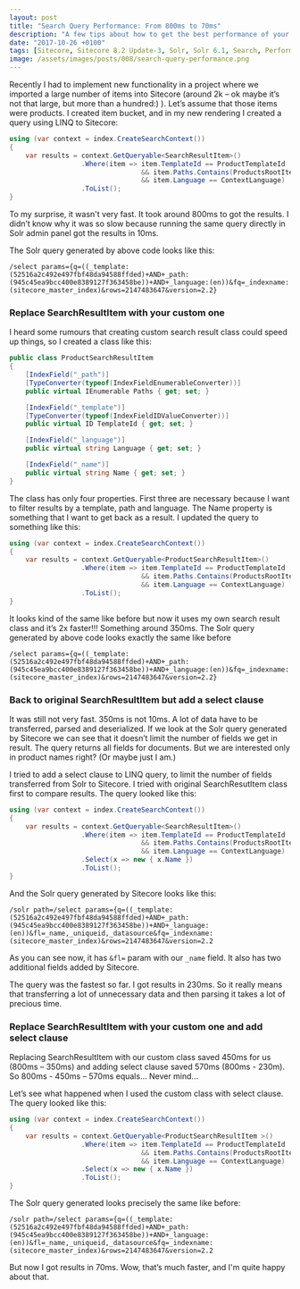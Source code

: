 ```yaml
---
layout: post
title: "Search Query Performance: From 800ms to 70ms"
description: "A few tips about how to get the best performance of your search query."
date: "2017-10-26 +0100"
tags: [Sitecore, Sitecore 8.2 Update-3, Solr, Solr 6.1, Search, Performance]
image: /assets/images/posts/008/search-query-performance.png
---
```

Recently I had to implement new functionality in a project where we imported a large number of items into Sitecore (around 2k – ok maybe it’s not that large, but more than a hundred:) ). Let’s assume that those items were products. I created item bucket, and in my new rendering I created a query using LINQ to Sitecore:

``` csharp
using (var context = index.CreateSearchContext())
{
    var results = context.GetQueryable<SearchResultItem>()
                  .Where(item => item.TemplateId == ProductTemplateId
                                 && item.Paths.Contains(ProductsRootItemId)
                                 && item.Language == ContextLanguage)
                  .ToList();
}
```

To my surprise, it wasn't very fast. It took around 800ms to got the results. I didn’t know why it was so slow because running the same query directly in Solr admin panel got the results in 10ms.

The Solr query generated by above code looks like this:

```
/select params={q=((_template:(52516a2c492e497fbf48da94588ffded)+AND+_path:(945c45ea9bcc400e8389127f363458be))+AND+_language:(en))&fq=_indexname:(sitecore_master_index)&rows=2147483647&version=2.2}
```

### Replace SearchResultItem with your custom one

I heard some rumours that creating custom search result class could speed up things, so I created a class like this:

``` csharp
public class ProductSearchResultItem
{
    [IndexField("_path")]
    [TypeConverter(typeof(IndexFieldEnumerableConverter))]
    public virtual IEnumerable Paths { get; set; }

    [IndexField("_template")]
    [TypeConverter(typeof(IndexFieldIDValueConverter))]
    public virtual ID TemplateId { get; set; }

    [IndexField("_language")]
    public virtual string Language { get; set; }

    [IndexField("_name")]
    public virtual string Name { get; set; }
}
```

The class has only four properties. First three are necessary because I want to filter results by a template, path and language. The Name property is something that I want to get back as a result. I updated the query to something like this:

``` cs
using (var context = index.CreateSearchContext())
{
    var results = context.GetQueryable<ProductSearchResultItem>()
                  .Where(item => item.TemplateId == ProductTemplateId
                                 && item.Paths.Contains(ProductsRootItemId)
                                 && item.Language == ContextLanguage)
                  .ToList();
}
```

It looks kind of the same like before but now it uses my own search result class and it’s 2x faster!!! Something around 350ms. The Solr query generated by above code looks exactly the same like before

```
/select params={q=((_template:(52516a2c492e497fbf48da94588ffded)+AND+_path:(945c45ea9bcc400e8389127f363458be))+AND+_language:(en))&fq=_indexname:(sitecore_master_index)&rows=2147483647&version=2.2}
```

### Back to original SearchResultItem but add a select clause

It was still not very fast. 350ms is not 10ms. A lot of data have to be transferred, parsed and deserialized. If we look at the Solr query generated by Sitecore we can see that it doesn’t limit the number of fields we get in result. The query returns all fields for documents. But we are interested only in product names right? (Or maybe just I am.)

I tried to add a select clause to LINQ query, to limit the number of fields transferred from Solr to Sitecore. I tried with original SearchResutItem class first to compare results. The query looked like this:

``` cs
using (var context = index.CreateSearchContext())
{
    var results = context.GetQueryable<SearchResultItem>()
                  .Where(item => item.TemplateId == ProductTemplateId
                                 && item.Paths.Contains(ProductsRootItemId)
                                 && item.Language == ContextLanguage)
                  .Select(x => new { x.Name })
                  .ToList();
}
```

And the Solr query generated by Sitecore looks like this:

```
/solr path=/select params={q=((_template:(52516a2c492e497fbf48da94588ffded)+AND+_path:(945c45ea9bcc400e8389127f363458be))+AND+_language:(en))&fl=_name,_uniqueid,_datasource&fq=_indexname:(sitecore_master_index)&rows=2147483647&version=2.2
```

As you can see now, it has `&fl=` param with our `_name` field. It also has two additional fields added by Sitecore.

The query was the fastest so far. I got results in 230ms. So it really means that transferring a lot of unnecessary data and then parsing it takes a lot of precious time.

### Replace SearchResultItem with your custom one and add select clause

Replacing SearchResultItem with our custom class saved 450ms for us (800ms – 350ms) and adding select clause saved 570ms (800ms - 230m). So 800ms - 450ms – 570ms equals... Never mind...

Let’s see what happened when I used the custom class with select clause. The query looked like this:

``` cs
using (var context = index.CreateSearchContext())
{
    var results = context.GetQueryable<ProductSearchResultItem >()
                  .Where(item => item.TemplateId == ProductTemplateId
                                 && item.Paths.Contains(ProductsRootItemId)
                                 && item.Language == ContextLanguage)
                  .Select(x => new { x.Name })
                  .ToList();
}
```

The Solr query generated looks precisely the same like before:

```
/solr path=/select params={q=((_template:(52516a2c492e497fbf48da94588ffded)+AND+_path:(945c45ea9bcc400e8389127f363458be))+AND+_language:(en))&fl=_name,_uniqueid,_datasource&fq=_indexname:(sitecore_master_index)&rows=2147483647&version=2.2
```

But now I got results in 70ms. Wow, that’s much faster, and I'm quite happy about that.